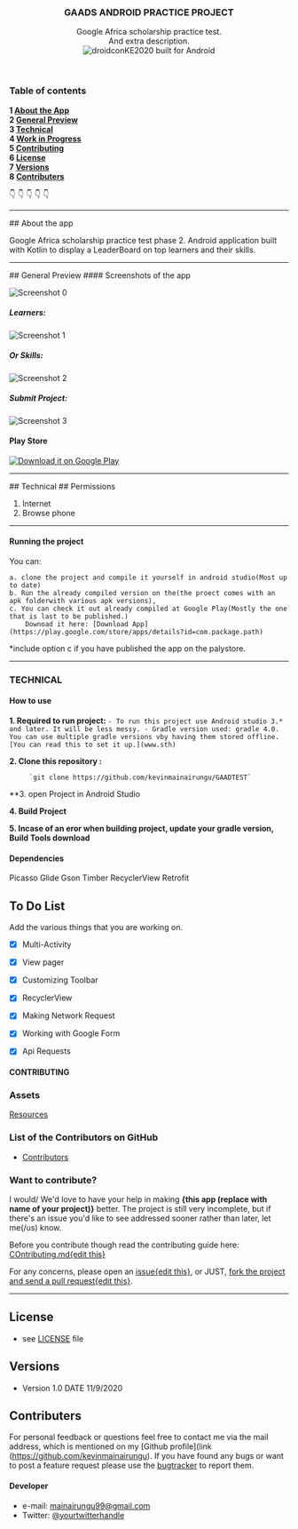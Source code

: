 <p align="center">
  <h3 align="center">GAADS ANDROID PRACTICE PROJECT</h3>
  
  <p align="center">
    Google Africa scholarship practice test. <br>
   And extra description.
    <br>
     <img src="https://forthebadge.com/images/badges/built-for-android.svg" alt="droidconKE2020 built for Android">
    <br>
    </p>
</p>

<br>

### Table of contents

**1 [About the App](#about-the-app)**<br>
**2 [General Preview](#general-preview)**<br>
**3 [Technical](#technical)**<br>
**4 [Work in Progress](#work-in-progress)**<br>
**5 [Contributing](#contributing)**<br>
**6 [License](#license)**<br>
**7 [Versions](#versions)**<br>
**8 [Contributers](#contributers)**<br>

:point_down: :point_down: :point_down: :point_down: :point_down:


<hr>
## About the app

Google Africa scholarship practice test phase 2. Android application built with Kotlin to display a LeaderBoard on top learners and their skills.

<hr>
## General Preview
#### Screenshots of the app

![Screenshot 0](images/Launch.png) 

##### Learners:
![Screenshot 1](images/Group106.png)

##### Or Skills:
![Screenshot 2](images/Group107.png)

##### Submit Project:
![Screenshot 3](images/Group108.png) 


#### Play Store

[![Download it on Google Play](https://raw.githubusercontent.com/tamzi/ReadMe-MasterTemplates/master/android/images/gplay.png)](https://play.google.com/store/apps/details?id=com.package.path)

<hr>
## Technical
## Permissions

1. Internet
2. Browse phone

<hr>

#### Running the project
You can:

    a. clone the project and compile it yourself in android studio(Most up to date)
    b. Run the already compiled version on the(the proect comes with an apk folderwith various apk versions), 
    c. You can check it out already compiled at Google Play(Mostly the one that is last to be published.)
        Downoad it here: [Download App](https://play.google.com/store/apps/details?id=com.package.path)

*include option c if you have published the app on the palystore.
<hr>

### TECHNICAL

#### How to use

**1. Required to run project:**
       ` - To run this project use Android studio 3.* and later. It will be less messy.
         - Gradle version used: gradle 4.0. You can use multiple gradle versions vby having them stored offline. [You can read this to set it up.](www.sth)
        `

**2. Clone this repository :**
 
         `git clone https://github.com/kevinmainairungu/GAADTEST`
         
**3. open Project in Android Studio

**4. Build Project**

**5. Incase of an eror when building project, update your gradle version, Build Tools download**


#### Dependencies
Picasso
Glide
Gson
Timber
RecyclerView
Retrofit

## To Do List

Add the various things that you are working on.  

- [x] Multi-Activity 
- [x] View pager
- [x] Customizing Toolbar
- [x] RecyclerView
- [x] Making Network Request
- [x] Working with Google Form
- [x] Api Requests


#### CONTRIBUTING
### Assets

[Resources](https://drive.google.com/drive/folders/1l-huMnFzu0Lh_olBCzHgovsUCwbKouMb)

### List of the Contributors on GitHub
* [Contributors](https://github.com/kevinmainairungu/GAADTEST/graphs/contributors)

### Want to contribute?
I would/ We'd love to have your help in making  **{this app (replace with name of your project)}** better. The project is still very incomplete, but if there's an issue you'd like to see addressed sooner rather than later, let me(/us) know. 

Before you contribute though read the contributing guide here: [COntributing.md{edit this}](https://github.com/kevinmainairungu/GAADTEST/contributing.md)

For any concerns, please open an [issue{edit this}](https://github.com/kevinmainairungu/GAADTEST/issues), or JUST, [fork the project and send a pull request{edit this}](https://github.com/YourUserNameHere/ProjectName/pulls). 

<hr>

## License 
* see [LICENSE](https://github.com/kevinmainairungu/GAADTEST/LICENSE.md) file


## Versions 
* Version 1.0  DATE 11/9/2020



## Contributers
For personal feedback or questions feel free to contact me via the mail address, which is mentioned on my [Github profile](link (https://github.com/kevinmainairungu). If you have found any bugs or want to post a feature request please use the [bugtracker](https://github.com/kevinmainairungu/GAADTEST/issues) to report them.


#### Developer
* e-mail: mainairungu99@gmail.com
* Twitter: [@yourtwitterhandle](https://twitter.com/maina_irungu_ "maina_irungu")

